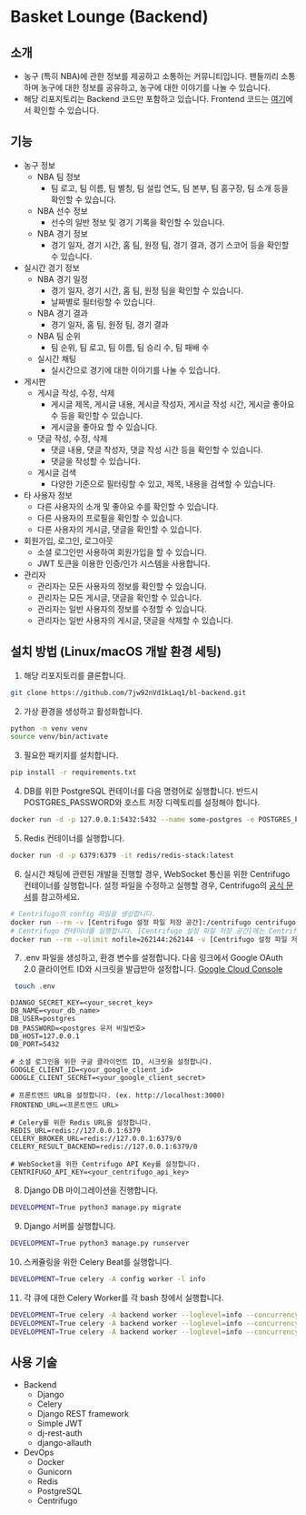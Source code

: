 # Basket Lounge (Backend)

## 소개
- 농구 (특히 NBA)에 관한 정보를 제공하고 소통하는 커뮤니티입니다. 팬들끼리 소통하며 농구에 대한 정보를 공유하고, 농구에 대한 이야기를 나눌 수 있습니다.
- 해당 리포지토리는 Backend 코드만 포함하고 있습니다. Frontend 코드는 [여기](https://github.com/7jw92nVd1kLaq1/bl-frontend)에서 확인할 수 있습니다.

## 기능
- 농구 정보
  - NBA 팀 정보
    - 팀 로고, 팀 이름, 팀 별칭, 팀 설립 연도, 팀 본부, 팀 홈구장, 팀 소개 등을 확인할 수 있습니다.
  - NBA 선수 정보
    - 선수의 일반 정보 및 경기 기록을 확인할 수 있습니다.
  - NBA 경기 정보
    - 경기 일자, 경기 시간, 홈 팀, 원정 팀, 경기 결과, 경기 스코어 등을 확인할 수 있습니다.
- 실시간 경기 정보
  - NBA 경기 일정
    - 경기 일자, 경기 시간, 홈 팀, 원정 팀을 확인할 수 있습니다.
    - 날짜별로 필터링할 수 있습니다.
  - NBA 경기 결과
    - 경기 일자, 홈 팀, 원정 팀, 경기 결과
  - NBA 팀 순위
    - 팀 순위, 팀 로고, 팀 이름, 팀 승리 수, 팀 패배 수
  - 실시간 채팅
    - 실시간으로 경기에 대한 이야기를 나눌 수 있습니다.
- 게시판
  - 게시글 작성, 수정, 삭제
    - 게시글 제목, 게시글 내용, 게시글 작성자, 게시글 작성 시간, 게시글 좋아요 수 등을 확인할 수 있습니다.
    - 게시글을 좋아요 할 수 있습니다.
  - 댓글 작성, 수정, 삭제
    - 댓글 내용, 댓글 작성자, 댓글 작성 시간 등을 확인할 수 있습니다.
    - 댓글을 작성할 수 있습니다.
  - 게시글 검색
    - 다양한 기준으로 필터링할 수 있고, 제목, 내용을 검색할 수 있습니다.
- 타 사용자 정보
  - 다른 사용자의 소개 및 좋아요 수를 확인할 수 있습니다.
  - 다른 사용자의 프로필을 확인할 수 있습니다.
  - 다른 사용자의 게시글, 댓글을 확인할 수 있습니다.
- 회원가입, 로그인, 로그아웃
  - 소셜 로그인만 사용하여 회원가입을 할 수 있습니다.
  - JWT 토큰을 이용한 인증/인가 시스템을 사용합니다.
- 관리자
  - 관리자는 모든 사용자의 정보를 확인할 수 있습니다.
  - 관리자는 모든 게시글, 댓글을 확인할 수 있습니다.
  - 관리자는 일반 사용자의 정보를 수정할 수 있습니다.
  - 관리자는 일반 사용자의 게시글, 댓글을 삭제할 수 있습니다.

## 설치 방법 (Linux/macOS 개발 환경 세팅)
1. 해당 리포지토리를 클론합니다.
  ```bash
  git clone https://github.com/7jw92nVd1kLaq1/bl-backend.git
  ```
2. 가상 환경을 생성하고 활성화합니다.
  ```bash
  python -m venv venv
  source venv/bin/activate
  ```
3. 필요한 패키지를 설치합니다.
  ```bash
  pip install -r requirements.txt
  ```
4. DB를 위한 PostgreSQL 컨테이너를 다음 명령어로 실행합니다. 반드시 POSTGRES_PASSWORD와 호스트 저장 디렉토리를 설정해야 합니다.
  ```bash
  docker run -d -p 127.0.0.1:5432:5432 --name some-postgres -e POSTGRES_PASSWORD=[postgres 유저 비밀번호] -v [호스트 저장 디렉토리]:/var/lib/postgresql/data postgres:17.0-alpine3.20
  ```
5. Redis 컨테이너를 실행합니다.
  ```bash
  docker run -d -p 6379:6379 -it redis/redis-stack:latest
  ```
6. 실시간 채팅에 관련된 개발을 진행할 경우, WebSocket 통신을 위한 Centrifugo 컨테이너를 실행합니다. 설정 파일을 수정하고 실행할 경우, Centrifugo의 [공식 문서](https://centrifugal.dev/docs/getting-started/installation)를 참고하세요.
  ```bash
  # Centrifugo의 config 파일을 생성합니다.
  docker run --rm -v [Centrifugo 설정 파일 저장 공간]:/centrifugo centrifugo/centrifugo:v5 centrifugo genconfig
  # Centrifugo 컨테이너를 실행합니다. [Centrifugo 설정 파일 저장 공간]에는 Centrifugo 설정 파일이 저장된 디렉토리를 입력합니다.
  docker run --rm --ulimit nofile=262144:262144 -v [Centrifugo 설정 파일 저장 공간]:/centrifugo -p 8000:8000 centrifugo/centrifugo:v5 centrifugo -c config.json
  ```
7. .env 파일을 생성하고, 환경 변수를 설정합니다. 다음 링크에서 Google OAuth 2.0 클라이언트 ID와 시크릿을 발급받아 설정합니다. [Google Cloud Console](https://developers.google.com/identity/sign-in/web/sign-in)
  ```bash
   touch .env
  ```
  ```env
  DJANGO_SECRET_KEY=<your_secret_key>
  DB_NAME=<your_db_name>
  DB_USER=postgres
  DB_PASSWORD=<postgres 유저 비밀번호>
  DB_HOST=127.0.0.1
  DB_PORT=5432

  # 소셜 로그인을 위한 구글 클라이언트 ID, 시크릿을 설정합니다.
  GOOGLE_CLIENT_ID=<your_google_client_id>
  GOOGLE_CLIENT_SECRET=<your_google_client_secret>

  # 프론트엔드 URL을 설정합니다. (ex. http://localhost:3000)
  FRONTEND_URL=<프론트엔드 URL>
  
  # Celery를 위한 Redis URL을 설정합니다.
  REDIS_URL=redis://127.0.0.1:6379
  CELERY_BROKER_URL=redis://127.0.0.1:6379/0
  CELERY_RESULT_BACKEND=redis://127.0.0.1:6379/0
  
  # WebSocket을 위한 Centrifugo API Key를 설정합니다.
  CENTRIFUGO_API_KEY=<your_centrifugo_api_key>
  ```
8. Django DB 마이그레이션을 진행합니다.
  ```bash
  DEVELOPMENT=True python3 manage.py migrate
  ```
9. Django 서버를 실행합니다.
  ```bash
  DEVELOPMENT=True python3 manage.py runserver
  ```
10. 스케쥴링을 위한 Celery Beat를 실행합니다.
  ```bash
  DEVELOPMENT=True celery -A config worker -l info
  ```
11. 각 큐에 대한 Celery Worker를 각 bash 창에서 실행합니다.
  ```bash
  DEVELOPMENT=True celery -A backend worker --loglevel=info --concurrency=3 -n high-priority-worker1@%h -Q high_priority
  DEVELOPMENT=True celery -A backend worker --loglevel=info --concurrency=1 -n low-priority-worker1@%h -Q low_priority
  DEVELOPMENT=True celery -A backend worker --loglevel=info --concurrency=3 -n today-game-update-worker1@%h -Q today_game_update
  ```

## 사용 기술
- Backend
  - Django
  - Celery
  - Django REST framework
  - Simple JWT
  - dj-rest-auth
  - django-allauth
- DevOps
  - Docker
  - Gunicorn
  - Redis
  - PostgreSQL
  - Centrifugo